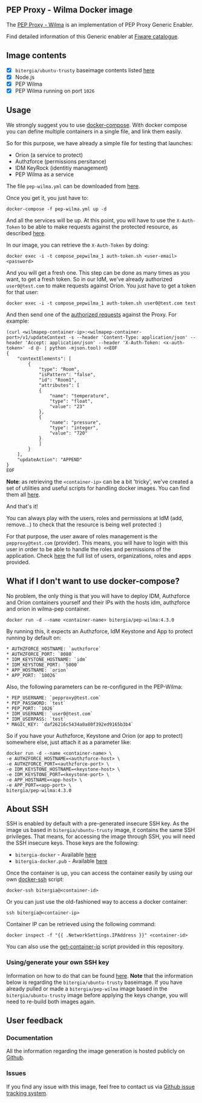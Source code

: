 ## PEP Proxy - Wilma Docker image

The [PEP Proxy - Wilma](https://github.com/ging/fi-ware-pep-proxy) is an implementation of PEP Proxy Generic Enabler.

Find detailed information of this Generic enabler at [Fiware catalogue](http://catalogue.fiware.org/enablers/pep-proxy-wilma).

## Image contents

- [x] `bitergia/ubuntu-trusty` baseimage contents listed [here](https://github.com/Bitergia/docker/tree/master/baseimages/ubuntu#image-contents)
- [x] Node.js
- [x] PEP Wilma
- [x] PEP Wilma running on port `1026`

## Usage

We strongly suggest you to use [docker-compose](https://docs.docker.com/compose/). With docker compose you can define multiple containers in a single file, and link them easily. 

So for this purpose, we have already a simple file for testing that launches:

   * Orion (a service to protect)
   * Authzforce (permissions persitance)
   * IDM KeyRock (identitiy management)
   * PEP Wilma as a service

The file `pep-wilma.yml` can be downloaded from [here](https://raw.githubusercontent.com/Bitergia/fiware-chanchan/master/docker/compose/pep-wilma.yml).

Once you get it, you just have to:

```
docker-compose -f pep-wilma.yml up -d
```

And all the services will be up. At this point, you will have to use the `X-Auth-Token` to be able to make requests against the protected resource, as described [here](https://github.com/ging/fi-ware-idm/wiki/Using-the-FIWARE-LAB-instance#authorization-code-grant).

In our image, you can retrieve the `X-Auth-Token` by doing:

```
docker exec -i -t compose_pepwilma_1 auth-token.sh <user-email> <password>
```

And you will get a fresh one. This step can be done as many times as you want, to get a fresh token. So in our IdM, we've already authorized `user0@test.com` to make requests against Orion. You just have to get a token for that user:

```
docker exec -i -t compose_pepwilma_1 auth-token.sh user0@test.com test
```

And then send one of the [authorized requests](https://github.com/Bitergia/fiware-chanchan/tree/master/docker/images/idm-keyrock#permissions) against the Proxy. For example:

```
(curl <wilmapep-container-ip>:<wilmapep-container-port>/v1/updateContext -s --header 'Content-Type: application/json' --header 'Accept: application/json' --header 'X-Auth-Token: <x-auth-token>' -d @- | python -mjson.tool) <<EOF
{
    "contextElements": [
        {
            "type": "Room",
            "isPattern": "false",
            "id": "Room1",
            "attributes": [
            {
                "name": "temperature",
                "type": "float",
                "value": "23"
            },
            {
                "name": "pressure",
                "type": "integer",
                "value": "720"
            }
            ]
        }
    ],
    "updateAction": "APPEND"
}
EOF
```

**Note**: as retrieving the `<container-ip>` can be a bit 'tricky', we've created a set of utilities and useful scripts for handling docker images. You can find them all [here](https://github.com/Bitergia/docker/tree/master/utils).

And that's it!

You can always play with the users, roles and permissions at IdM (add, remove...) to check that the resource is being well protected :)

For that purpose, the user aware of roles management is the `pepproxy@test.com` (provider). This means, you will have to login with this user in order to be able to handle the roles and permissions of the application. Check [here](https://github.com/Bitergia/fiware-chanchan/tree/master/docker/images/idm-keyrock#idm-users-organizations-apps-roles-and-permissions) the full list of users, organizations, roles and apps provided.

## What if I don't want to use docker-compose?

No problem, the only thing is that you will have to deploy IDM, Authzforce and Orion containers yourself and their IPs with the hosts idm, authzforce and orion in wilma-pep container.

```
docker run -d --name <container-name> bitergia/pep-wilma:4.3.0
```

By running this, it expects an Authzforce, IdM Keystone and App to protect running by default on:

	* AUTHZFORCE_HOSTNAME: `authzforce`
    * AUTHZFORCE_PORT: `8080`
	* IDM_KEYSTONE_HOSTNAME: `idm`
    * IDM_KEYSTONE_PORT: `5000`
    * APP_HOSTNAME: `orion`
    * APP_PORT: `10026`

Also, the following parameters can be re-configured in the PEP-Wilma:

	* PEP_USERNAME: `pepproxy@test.com`
 	* PEP_PASSWORD: `test`
	* PEP_PORT: `1026`
	* IDM_USERNAME: `user0@test.com`
	* IDM_USERPASS: `test`
	* MAGIC_KEY: `daf26216c5434a0a80f392ed9165b3b4`

So if you have your Authzforce, Keystone and Orion (or app to protect) somewhere else, just attach it as a parameter like:

```
docker run -d --name <container-name> \
-e AUTHZFORCE_HOSTNAME=<authzforce-host> \
-e AUTHZFORCE_PORT=<authzforce-port> \
-e IDM_KEYSTONE_HOSTNAME=<keystone-host> \
-e IDM_KEYSTONE_PORT=<keystone-port> \
-e APP_HOSTNAME=<app-host> \
-e APP_PORT=<app-port> \
bitergia/pep-wilma:4.3.0
```

## About SSH

SSH is enabled by default with a pre-generated insecure SSH key. As the image us based in `bitergia/ubuntu-trusty` image, it contains the same SSH privileges.
That means, for accessing the image through SSH, you will need the SSH insecure keys. Those keys are the following:

* `bitergia-docker` - Available [here](https://raw.githubusercontent.com/Bitergia/docker/master/baseimages/bitergia-docker)
* `bitergia-docker.pub` - Available [here](https://raw.githubusercontent.com/Bitergia/docker/master/baseimages/bitergia-docker.pub)

Once the container is up, you can access the container easily by using our own [docker-ssh](https://github.com/Bitergia/docker/tree/master/utils#docker-ssh) script:

```
docker-ssh bitergia@<container-id>
```

Or you can just use the old-fashioned way to access a docker container: 

```
ssh bitergia@<container-ip>
```

Container IP can be retrieved using the following command:

```
docker inspect -f "{{ .NetworkSettings.IPAddress }}" <container-id>
```

You can also use the [get-container-ip](https://github.com/Bitergia/docker/tree/master/utils#get-container-ip) script provided in this repository. 

### Using/generate your own SSH key

Information on how to do that can be found [here](https://github.com/Bitergia/docker/tree/master/baseimages/ubuntu#about-ssh).
**Note** that the information below is regarding the `bitergia/ubuntu-trusty` baseimage. If you have already pulled or made a `bitergia/pep-wilma` image based in the `bitergia/ubuntu-trusty` image before applying the keys change, you will need to re-build both images again.

## User feedback

### Documentation

All the information regarding the image generation is hosted publicly on [Github](https://github.com/Bitergia/fiware-chanchan/tree/master/docker/images/pep-wilma).

### Issues

If you find any issue with this image, feel free to contact us via [Github issue tracking system](https://github.com/Bitergia/fiware-chanchan/issues).

